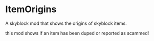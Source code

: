 #  ItemOrigins
A skyblock mod that shows the origins of skyblock items.

this mod shows if an item has been duped or reported as scammed!

